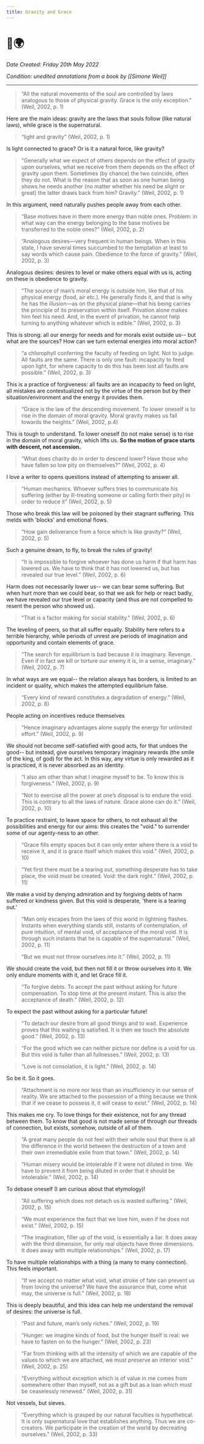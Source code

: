```yaml
---
title: Gravity and Grace
---
```


# 📖🌍
*Date Created: Friday 20th May 2022*

*Condition: unedited annotations from a book by [[Simone Weil]]*

---

>“All the natural movements of the soul are controlled by laws analogous to those of physical gravity. Grace is the only exception.” (Weil, 2002, p. 1)
>

Here are the main ideas: gravity are the laws that souls follow (like natural laws), while grace is the supernatural.

> “light and gravity” (Weil, 2002, p. 1)

Is light connected to grace? Or is it a natural force, like gravity?

>“Generally what we expect of others depends on the effect of gravity upon ourselves, what we receive from them depends on the effect of gravity upon them. Sometimes (by chance) the two coincide, often they do not. What is the reason that as soon as one human being shows he needs another (no matter whether his need be slight or great) the latter draws back from him? Gravity.” (Weil, 2002, p. 1)

In this argument, need naturally pushes people away from each other.

>“Base motives have in them more energy than noble ones. Problem: in what way can the energy belonging to the base motives be transferred to the noble ones?” (Weil, 2002, p. 2)

>“Analogous desires—very frequent in human beings. When in this state, I have several times succumbed to the temptation at least to say words which cause pain. Obedience to the force of gravity.” (Weil, 2002, p. 3)

Analogous desires: desires to level or make others equal with us is, acting on these is obedience to gravity.

>“The source of man’s moral energy is outside him, like that of his physical energy (food, air etc.). He generally finds it, and that is why he has the illusion—as on the physical plane—that his being carries the principle of its preservation within itself. Privation alone makes him feel his need. And, in the event of privation, he cannot help turning to anything whatever which is edible.” (Weil, 2002, p. 3)

This is strong: all our energy for needs and for morals exist outside us-- but what are the sources? How can we turn external energies into moral action?

>“a chlorophyll conferring the faculty of feeding on light. Not to judge. All faults are the same. There is only one fault: incapacity to feed upon light, for where capacity to do this has been lost all faults are possible.” (Weil, 2002, p. 3)

This is a practice of forgiveness: all faults are an incapacity to feed on light, all mistakes are contextualized not by the virtue of the person but by their situation/environment and the energy it provides them.

>“Grace is the law of the descending movement. To lower oneself is to rise in the domain of moral gravity. Moral gravity makes us fall towards the heights.” (Weil, 2002, p.4)

This is tough to understand. To lower oneself (to not make sense) is to rise in the domain of moral gravity, which lifts us. **So the motion of grace starts with descent, not ascension.**

>“What does charity do in order to descend lower? Have those who have fallen so low pity on themselves?” (Weil, 2002, p. 4)

I love a writer to opens questions instead of attempting to answer all.

>“Human mechanics. Whoever suffers tries to communicate his suffering (either by ill-treating someone or calling forth their pity) in order to reduce it” (Weil, 2002, p. 5)

Those who break this law will be poisoned by their stagnant suffering. This melds with 'blocks' and emotional flows.

>“How gain deliverance from a force which is like gravity?” (Weil, 2002, p. 5)

Such a genuine dream, to fly, to break the rules of gravity!

>“It is impossible to forgive whoever has done us harm if that harm has lowered us. We have to think that it has not lowered us, but has revealed our true level.” (Weil, 2002, p. 6)

Harm does not necessarily lower us-- we can bear some suffering. But when hurt more than we could bear, so that we ask for help or react badly, we have revealed our true level or capacity (and thus are not compelled to resent the person who showed us).

>"That is a factor making for social stability.” (Weil, 2002, p. 6)

The leveling of peers, so that all suffer equally. Stability here refers to a terrible hierarchy, while periods of unrest are periods of imagination and opportunity and contain elements of grace.

>“The search for equilibrium is bad because it is imaginary. Revenge. Even if in fact we kill or torture our enemy it is, in a sense, imaginary.” (Weil, 2002, p. 7)

In what ways are we equal-- the relation always has borders, is limited to an incident or quality, which makes the attempted equilibrium false.

>“Every kind of reward constitutes a degradation of energy.” (Weil, 2002, p. 8)

People acting on incentives reduce themselves

>“Hence imaginary advantages alone supply the energy for unlimited effort.” (Weil, 2002, p. 9)

We should not become self-satisfied with good acts, for that undoes the good-- but instead, give ourselves temporary imaginary rewards (the smile of the king, of god) for the act. In this way, any virtue is only rewarded as it is practiced, it is never absorbed as an identity.

> “I also am other than what I imagine myself to be. To know this is forgiveness.” (Weil, 2002, p. 9)

>“Not to exercise all the power at one’s disposal is to endure the void. This is contrary to all the laws of nature. Grace alone can do it.” (Weil, 2002, p. 10)

To practice restraint, to leave space for others, to not exhaust all the possibilities and energy for our aims: this creates the "void." to surrender some of our agenty-ness to an other.

>“Grace fills empty spaces but it can only enter where there is a void to receive it, and it is grace itself which makes this void.” (Weil, 2002, p. 10)

>“Yet first there must be a tearing out, something desperate has to take place, the void must be created. Void: the dark night.” (Weil, 2002, p. 11)

We make a void by denying admiration and by forgiving debts of harm suffered or kindness given. But this void is desperate, 'there is a tearing out.'

>“Man only escapes from the laws of this world in lightning flashes. Instants when everything stands still, instants of contemplation, of pure intuition, of mental void, of acceptance of the moral void. It is through such instants that he is capable of the supernatural.” (Weil, 2002, p. 11)

>“But we must not throw ourselves into it.” (Weil, 2002, p. 11)

We should create the void, but then not fill it or throw ourselves into it. We only endure moments with it, and let Grace fill it.

>“To forgive debts. To accept the past without asking for future compensation. To stop time at the present instant. This is also the acceptance of death.” (Weil, 2002, p. 12)

To expect the past without asking for a particular future!

>“To detach our desire from all good things and to wait. Experience proves that this waiting is satisfied. It is then we touch the absolute good.” (Weil, 2002, p. 13)

>“For the good which we can neither picture nor define is a void for us. But this void is fuller than all fullnesses.” (Weil, 2002, p. 13)

>“Love is not consolation, it is light.” (Weil, 2002, p. 14)

So be it. So it goes.

>“Attachment is no more nor less than an insufficiency in our sense of reality. We are attached to the possession of a thing because we think that if we cease to possess it, it will cease to exist.” (Weil, 2002, p. 14)

This makes me cry. To love things for their existence, not for any thread between them. To know that good is not made sense of through our threads of connection, but exists, somehow, outside of all of them.

>“A great many people do not feel with their whole soul that there is all the difference in the world between the destruction of a town and their own irremediable exile from that town.” (Weil, 2002, p. 14)

>“Human misery would be intolerable if it were not diluted in time. We have to prevent it from being diluted in order that it should be intolerable.” (Weil, 2002, p. 14)
>

To debase oneself (I am curious about that etymology)!

>“All suffering which does not detach us is wasted suffering.” (Weil, 2002, p. 15)

>“We must experience the fact that we love him, even if he does not exist.” (Weil, 2002, p. 15)

>“The imagination, filler up of the void, is essentially a liar. It does away with the third dimension, for only real objects have three dimensions. It does away with multiple relationships.” (Weil, 2002, p. 17)

To have multiple relationships with a thing (a many to many connection). This feels important.

>“If we accept no matter what void, what stroke of fate can prevent us from loving the universe? We have the assurance that, come what may, the universe is full.” (Weil, 2002, p. 18)

This is deeply beautiful, and this idea can help me understand the removal of desires: the universe is full.

>“Past and future, man’s only riches.” (Weil, 2002, p. 19)

>“Hunger: we imagine kinds of food, but the hunger itself is real: we have to fasten on to the hunger.” (Weil, 2002, p. 23)

>“Far from thinking with all the intensity of which we are capable of the values to which we are attached, we must preserve an interior void.” (Weil, 2002, p. 25)

>“Everything without exception which is of value in me comes from somewhere other than myself, not as a gift but as a loan which must be ceaselessly renewed.” (Weil, 2002, p. 31)

Not vessels, but sieves.

>“Everything which is grasped by our natural faculties is hypothetical. It is only supernatural love that establishes anything. Thus we are co-creators. We participate in the creation of the world by decreating ourselves.” (Weil, 2002, p. 33)
